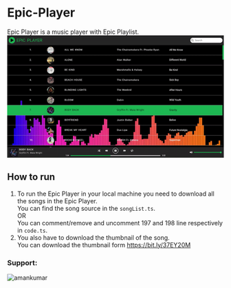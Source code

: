 # Epic-Player
Epic Player is a music player with Epic Playlist.
![Alt Text](epic-player.gif)

## How to run 
1. To run the Epic Player in your local machine you need to download all the songs in the Epic Player.\
You can find the song source in the `songList.ts`.\
OR\
You can comment/remove and uncomment 197 and 198 line respectively in `code.ts`.
2. You also have to download the thumbnail of the song.\
You can download the thumbnail form https://bit.ly/37EY20M

<h3 align="left">Support:</h3>
<p><a href="https://www.buymeacoffee.com/amankumar"> <img align="left" src="https://cdn.buymeacoffee.com/buttons/v2/default-yellow.png" height="50" width="210" alt="amankumar" /></a></p><br><br>
